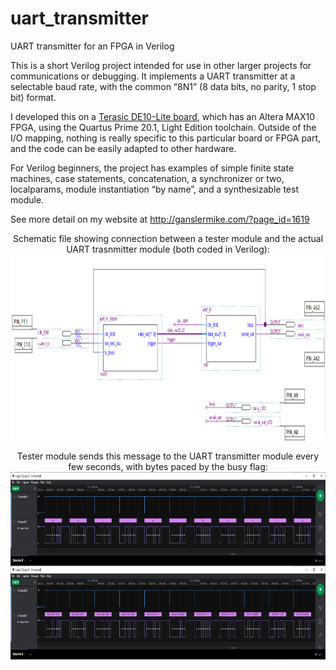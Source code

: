 # uart_transmitter
UART transmitter for an FPGA in Verilog

This is a short Verilog project intended for use in other larger projects for communications or debugging. It implements a UART transmitter at a selectable baud rate, with the common “8N1” (8 data bits, no parity, 1 stop bit) format.

I developed this on a [Terasic DE10-Lite board](https://www.terasic.com.tw/cgi-bin/page/archive.pl?Language=English&No=1021), which has an Altera MAX10 FPGA, using the Quartus Prime 20.1, Light Edition toolchain. Outside of the I/O mapping, nothing is really specific to this particular board or FPGA part, and the code can be easily adapted to other hardware.

For Verilog beginners, the project has examples of simple finite state machines, case statements, concatenation, a synchronizer or two, localparams, module instantiation “by name”, and a synthesizable test module.

See more detail on my website at http://ganslermike.com/?page_id=1619


<p align="center">
Schematic file showing connection between a tester module and the actual UART trasnmitter module (both coded in Verilog):
   
   <img src="images/uart tx top level entity schematic.PNG" height="300" align="center">
</p>





<p align="center">
Tester module sends this message to the UART transmitter module every few seconds, with bytes paced by the busy flag:
   
   <img src="images/uart tx logic analyzer full message (ascii and bin).png" height="300" align="center">
</p>
        
